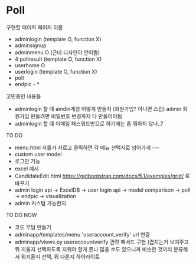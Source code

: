 # Poll

구현할 메이저 페이지 이름 
 - adminlogin (template O, function X)  
 - adminsignup 
 - adminmenu O (근데 디자인이 안이쁨)
 - 4 pollresult (template O, function X)  
 - userhome O 
 - userlogin (template O, function X)  
 - poll 
 - endpic - * 

고민중인 내용들
- adminlogin 할 때 amdin계정 어떻게 만들지 (회원가입? 아니면 스킵) admin 회원가입 만들려면 비밀번호 변경까지 다 만들어야됨 
- adminlogin 할 떄 이메일 패스워드만으로 하기에는 좀 뭐하지 않나..?

TO DO 
 - menu.html 자를거 자르고 클릭하면 각 메뉴 선택지로 넘어가게 --- <div onclick = ??>
 - custom user model 
 - 로그인 기능 
 - excel 예시 
 - CandidateEdit.html https://getbootstrap.com/docs/5.1/examples/grid/ 로 바꾸기 
 - admin login api -> ExcelDB -> user login api -> model comparison -> poll -> endpic -> visualization 
 - admin 커스텀 가능한지 
 
TO DO NOW
 - 코드 무덤 만들기
 - adminapp/templates/menu 'useraccount_verify' url 연결 
 - adminapp/views.py useraccountverify 관련 매서드 구현 (겹치는거 보여주고 뭐 지울지 선택하도록 지워야 할게 존나 많을 수도 있으니까 비슷한 것끼리 분류해서 뭐지울지 선택, 뭐 다른지 하이라이트 
